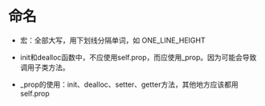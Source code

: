 
# 命名
* 宏：全部大写，用下划线分隔单词，如 ONE_LINE_HEIGHT

* init和dealloc函数中，不应使用self.prop，而应使用_prop。因为可能会导致调用子类方法。

* _prop的使用：init、dealloc、setter、getter方法，其他地方应该都用self.prop